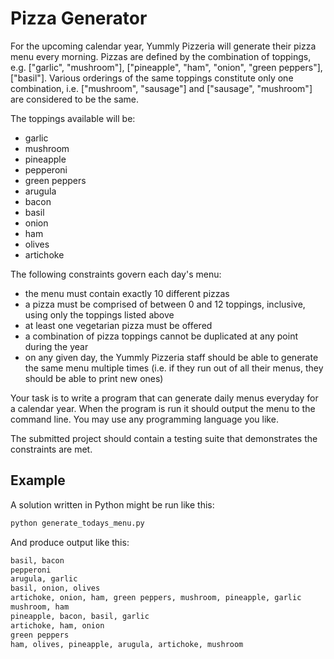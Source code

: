 # Pizza Generator
For the upcoming calendar year, Yummly Pizzeria will generate their pizza menu every 
morning. Pizzas are defined by the combination of toppings, e.g. ["garlic", "mushroom"], 
["pineapple", "ham", "onion", "green peppers"], ["basil"]. 
Various orderings of the same toppings constitute only one combination, i.e. ["mushroom", "sausage"] and 
["sausage", "mushroom"] are considered to be the same.

The toppings available will be:
- garlic
- mushroom
- pineapple
- pepperoni
- green peppers
- arugula
- bacon
- basil
- onion
- ham
- olives
- artichoke

The following constraints govern each day's menu:
- the menu must contain exactly 10 different pizzas
- a pizza must be comprised of between 0 and 12 toppings, inclusive, using only the toppings listed above
- at least one vegetarian pizza must be offered
- a combination of pizza toppings cannot be duplicated at any point during the year
- on any given day, the Yummly Pizzeria staff should be able to generate the same menu multiple times (i.e. if they run out of all their menus, they should be able to print new ones)

Your task is to write a program that can generate daily menus everyday for a calendar year. 
When the program is run it should output the menu to the command line. You may use any 
programming language you like. 

The submitted project should contain a testing suite that demonstrates the constraints are met.

## Example
A solution written in Python might be run like this:
```bash
python generate_todays_menu.py
```

And produce output like this:
```bash
basil, bacon 
pepperoni
arugula, garlic
basil, onion, olives
artichoke, onion, ham, green peppers, mushroom, pineapple, garlic
mushroom, ham
pineapple, bacon, basil, garlic
artichoke, ham, onion
green peppers
ham, olives, pineapple, arugula, artichoke, mushroom
```


